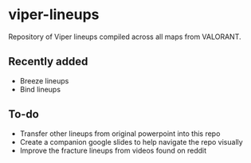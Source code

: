 # viper-lineups
Repository of Viper lineups compiled across all maps from VALORANT.

## Recently added
* Breeze lineups
* Bind lineups

## To-do
* Transfer other lineups from original powerpoint into this repo
* Create a companion google slides to help navigate the repo visually
* Improve the fracture lineups from videos found on reddit
